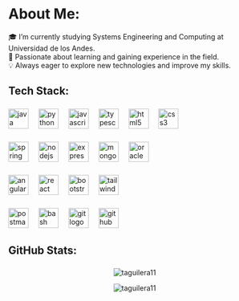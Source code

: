 # About Me:

🎓 I’m currently studying Systems Engineering and Computing at Universidad de los Andes.  
🚀 Passionate about learning and gaining experience in the field.  
💡 Always eager to explore new technologies and improve my skills.  

###

<h2 align="left">Tech Stack:</h2>

###

<div align="left">
  <img src="https://cdn.jsdelivr.net/gh/devicons/devicon/icons/java/java-original.svg" height="40" alt="java logo" />
  <img width="12" />
  <img src="https://cdn.jsdelivr.net/gh/devicons/devicon/icons/python/python-original.svg" height="40" alt="python logo" />
  <img width="12" />
  <img src="https://cdn.jsdelivr.net/gh/devicons/devicon/icons/javascript/javascript-original.svg" height="40" alt="javascript logo" />
  <img width="12" />

  <img src="https://cdn.jsdelivr.net/gh/devicons/devicon/icons/typescript/typescript-original.svg" height="40" alt="typescript logo" />

  <img width="12" />
  <img src="https://cdn.jsdelivr.net/gh/devicons/devicon/icons/html5/html5-original.svg" height="40" alt="html5 logo" />
  <img width="12" />
  <img src="https://cdn.jsdelivr.net/gh/devicons/devicon/icons/css3/css3-original.svg" height="40" alt="css3 logo" />
</div>

###

<div align="left">
  <img src="https://cdn.jsdelivr.net/gh/devicons/devicon/icons/spring/spring-original.svg" height="40" alt="spring logo" />

  <img width="12" />

  <img src="https://cdn.jsdelivr.net/gh/devicons/devicon/icons/nodejs/nodejs-original.svg" height="40" alt="nodejs logo" />
  <img width="12" />
  <img src="https://skillicons.dev/icons?i=express" height="40" alt="express logo" />
  <img width="12" />
  <img src="https://cdn.jsdelivr.net/gh/devicons/devicon/icons/mongodb/mongodb-original.svg" height="40" alt="mongodb logo" />
 
  <img width="12" />
  <img src="https://cdn.jsdelivr.net/gh/devicons/devicon/icons/oracle/oracle-original.svg" height="40" alt="oracle logo" />
</div>

###

<div align="left">

  <img src="https://cdn.jsdelivr.net/gh/devicons/devicon/icons/angularjs/angularjs-original.svg" height="40" alt="angular logo" />

  <img width="12" />
  
  <img src="https://cdn.jsdelivr.net/gh/devicons/devicon/icons/react/react-original.svg" height="40" alt="react logo" />
 
  <img width="12" />
  
  <img src="https://cdn.jsdelivr.net/gh/devicons/devicon/icons/bootstrap/bootstrap-original.svg" height="40" alt="bootstrap logo" />

  <img width="12" />

  <img src="https://skillicons.dev/icons?i=tailwind" height="40" alt="tailwindcss logo" />
</div>

###

<div align="left">
  
  <img src="https://cdn.simpleicons.org/postman/FF6C37" height="40" alt="postman logo" />

  <img width="12" />
  
  <img src="https://cdn.simpleicons.org/gnubash/4EAA25" height="40" alt="bash logo" />

  <img width="12" />

  <img src="https://cdn.simpleicons.org/git/F05032" height="40" alt="git logo" />

  <img width="12" />

  <img src="https://skillicons.dev/icons?i=github" height="40" alt="github logo" />
</div>

###

<h2 align="left">GitHub Stats:</h2>

###

<div align="center">
  <p><img align="center" src="https://github-readme-stats.vercel.app/api/top-langs?username=taguilera11&show_icons=true&locale=en&layout=compact" alt="taguilera11" /></p>

  <p><img align="center" src="https://github-readme-streak-stats.herokuapp.com/?user=taguilera11&" alt="taguilera11" /></p>
</div>

